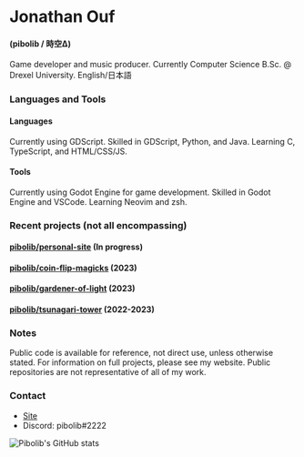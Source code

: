 # Jonathan Ouf
#### (pibolib / 時空Δ)

Game developer and music producer. Currently Computer Science B.Sc. @ Drexel University.
English/日本語

### Languages and Tools

#### Languages
Currently using GDScript.
Skilled in GDScript, Python, and Java.
Learning C, TypeScript, and HTML/CSS/JS.

#### Tools
Currently using Godot Engine for game development.
Skilled in Godot Engine and VSCode.
Learning Neovim and zsh.

### Recent projects (not all encompassing)

#### [pibolib/personal-site](https://github.com/pibolib/personal-site) (In progress)

#### [pibolib/coin-flip-magicks](https://github.com/pibolib/coin-flip-magicks) (2023)

#### [pibolib/gardener-of-light](https://github.com/pibolib/gardener-of-light) (2023)

#### [pibolib/tsunagari-tower](https://github.com/pibolib/tsunagari-tower) (2022-2023)

### Notes

Public code is available for reference, not direct use, unless otherwise stated.
For information on full projects, please see my website. Public repositories are not representative of all of my work.

### Contact

- [Site](https://www.pibolib.xyz/#contact)
- Discord: pibolib#2222


![Pibolib's GitHub stats](https://github-readme-stats.vercel.app/api?username=pibolib&show_icons=true&theme=tokyonight)
